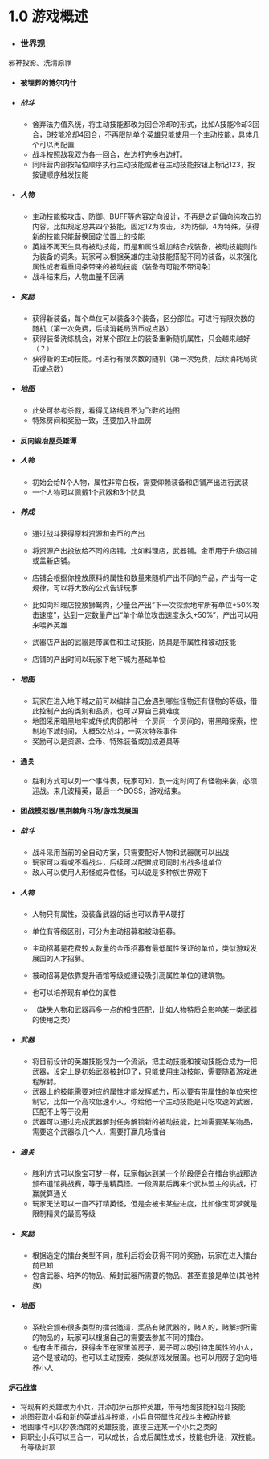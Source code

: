 # 1.0 游戏概述

- ### 世界观

邪神投影。洗清原罪



- #### 被埋葬的博尔内什

- ##### 战斗

  - 舍弃法力值系统，将主动技能都改为回合冷却的形式，比如A技能冷却3回合，B技能冷却4回合，不再限制单个英雄只能使用一个主动技能，具体几个可以再配置
  - 战斗按照敌我双方各一回合，左边打完换右边打。
  - 同阵营内部按站位顺序执行主动技能或者在主动技能按钮上标记123，按按键顺序触发技能

- ##### 人物

  - 主动技能按攻击、防御、BUFF等内容定向设计，不再是之前偏向纯攻击的内容，比如规定总共四个技能，固定12为攻击，3为防御，4为特殊，获得新的技能只能替换固定位置上的技能
  - 英雄不再天生具有被动技能，而是和属性增加结合成装备，被动技能则作为装备的词条。玩家可以根据英雄的主动技能搭配不同的装备，以来强化属性或者看重词条带来的被动技能（装备有可能不带词条）
  - 战斗结束后，人物血量不回满

- ##### 奖励

  - 获得新装备，每个单位可以装备3个装备，区分部位。可进行有限次数的随机（第一次免费，后续消耗局货币或点数）
  - 获得装备洗练机会，对某个部位上的装备重新随机属性，只会越来越好（？）
  - 获得新的主动技能。可进行有限次数的随机（第一次免费，后续消耗局货币或点数）

- ##### 地图

  - 此处可参考杀戮，看得见路线且不为飞鞋的地图
  - 特殊房间和奖励一致，还要加入补血房

  

- #### **反向锻冶屋英雄谭**

- ##### 人物

  - 初始会给N个人物，属性非常白板，需要仰赖装备和店铺产出进行武装
  - 一个人物可以佩戴1个武器和3个防具

- ##### 养成

  - 通过战斗获得原料资源和金币的产出
  - 将资源产出投放给不同的店铺，比如料理店，武器铺。金币用于升级店铺或盖新店铺。

  - 店铺会根据你投放原料的属性和数量来随机产出不同的产品，产出有一定规律，可以将大致的公式告诉玩家
  - 比如向料理店投放狮鹫肉，少量会产出“下一次探索地牢所有单位+50%攻击速度”，达到一定数量产出“单个单位攻击速度永久+50%”，产出可以用来喂养英雄
  - 武器店产出的武器是带属性和主动技能，防具是带属性和被动技能
  - 店铺的产出时间以玩家下地下城为基础单位

- ##### 地图

  - 玩家在进入地下城之前可以编排自己会遇到哪些怪物还有怪物的等级，借此控制产出的类别和品质，也可以算自己挑难度
  - 地图采用暗黑地牢或传统肉鸽那种一个房间一个房间的，带黑暗探索，控制地下城时间，大概5次战斗，一两次特殊事件
  - 奖励可以是资源、金币、特殊装备或加成道具等
  
- #### 通关
  
  - 胜利方式可以列一个事件表，玩家可知，到一定时间了有怪物来袭，必须迎战。来几波精英，最后一个BOSS，游戏结束。



- #### 团战模拟器/黑荆棘角斗场/游戏发展国

- ##### 战斗

  - 战斗采用当前的全自动方案，只需要配好人物和武器就可以出战
  - 玩家可以看或不看战斗，后续可以配置成可同时出战多组单位
  - 敌人可以使用人形怪或异性怪，可以说是多种族世界观下

- ##### 人物

  - 人物只有属性，没装备武器的话也可以靠平A硬打

  - 单位有等级区别，可分为主动招募和被动招募。
  - 主动招募是花费较大数量的金币招募有最低属性保证的单位，类似游戏发展国的人才招募。
  - 被动招募是依靠提升酒馆等级或建设吸引高属性单位的建筑物。
  - 也可以培养现有单位的属性
  - （缺失人物和武器再多一点的相性匹配，比如人物特质会影响某一类武器的使用之类）

- ##### 武器

  - 将目前设计的英雄技能视为一个流派，把主动技能和被动技能合成为一把武器，设定上是初始武器被封印了，只能使用主动技能，需要随着游戏进程解封。
  - 武器上的技能需要对应的属性才能发挥威力，所以要有带属性的单位来控制它，比如一个高攻低速小人，你给他一个主动技能是只吃攻速的武器，匹配不上等于没用
  - 武器可以通过完成武器解封任务解锁新的被动技能，比如需要某某物品，需要这个武器杀几个人，需要打赢几场擂台

- ##### 通关

  - 胜利方式可以像宝可梦一样，玩家每达到某一个阶段便会在擂台挑战那边颁布道馆挑战赛，等于是精英怪。一段周期后再来个武林盟主的挑战，打赢就算通关
  - 玩家无法可以一直不打精英怪，但是会被卡某些进度，比如像宝可梦就是限制精灵的最高等级

- ##### 奖励

  - 根据选定的擂台类型不同，胜利后将会获得不同的奖励，玩家在进入擂台前已知
  - 包含武器、培养的物品、解封武器所需要的物品、甚至直接是单位(其他种族)

- ##### 地图

  - 系统会颁布很多类型的擂台邀请，奖品有赌武器的，赌人的，赌解封所需的物品的，玩家可以根据自己的需要去参加不同的擂台。
  - 也有金币擂台，获得金币在家里盖房子，房子可以吸引特定属性的小人，这个是被动的。也可以主动搜索，类似游戏发展国。也可以用房子定向培养小人



#### 炉石战旗

- 将现有的英雄改为小兵，并添加炉石那种英雄，带有地图技能和战斗技能
- 地图获取小兵和新的英雄战斗技能，小兵自带属性和战斗主被动技能
- 地图事件可以抄袭酒馆的英雄技能，直接三连某一个小兵之类的
- 同职业小兵可以三合一，可以成长，合成后属性成长，技能也升级，双技能。有等级封顶

